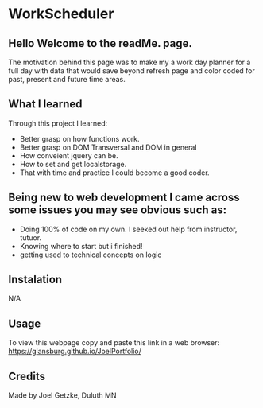 # WorkScheduler

## Hello Welcome to the readMe. page.
The motivation behind this page was to make my a work day planner for a full day with data that would save beyond refresh page and color coded for past, present and future time areas.
## What I learned
Through this project I learned:
* Better grasp on how functions work.
* Better grasp on DOM Transversal and DOM in general
* How conveient jquery can be.
* How to set and get localstorage.
* That with time and practice I could become a good coder.
  
## Being new to web development I came across some issues you may see obvious such as:
* Doing 100% of code on my own. I seeked out help from instructor, tutuor.
* Knowing where to start but i finished!
* getting used to technical concepts on logic
 ## Instalation
N/A

## Usage
To view this webpage copy and paste this link in a web browser: https://glansburg.github.io/JoelPortfolio/



## Credits

Made by Joel Getzke, Duluth MN

